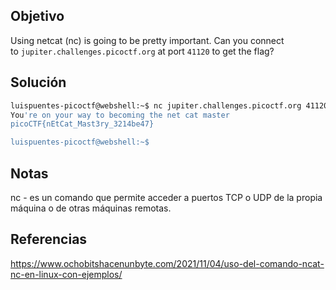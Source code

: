 ## Objetivo 
Using netcat (nc) is going to be pretty important. Can you connect to `jupiter.challenges.picoctf.org` at port `41120` to get the flag?

## Solución
```bash
luispuentes-picoctf@webshell:~$ nc jupiter.challenges.picoctf.org 41120
You're on your way to becoming the net cat master
picoCTF{nEtCat_Mast3ry_3214be47}

luispuentes-picoctf@webshell:~$
```
## Notas
nc - es un comando que permite acceder a puertos TCP o UDP de la propia máquina o de otras máquinas remotas.

## Referencias
https://www.ochobitshacenunbyte.com/2021/11/04/uso-del-comando-ncat-nc-en-linux-con-ejemplos/
